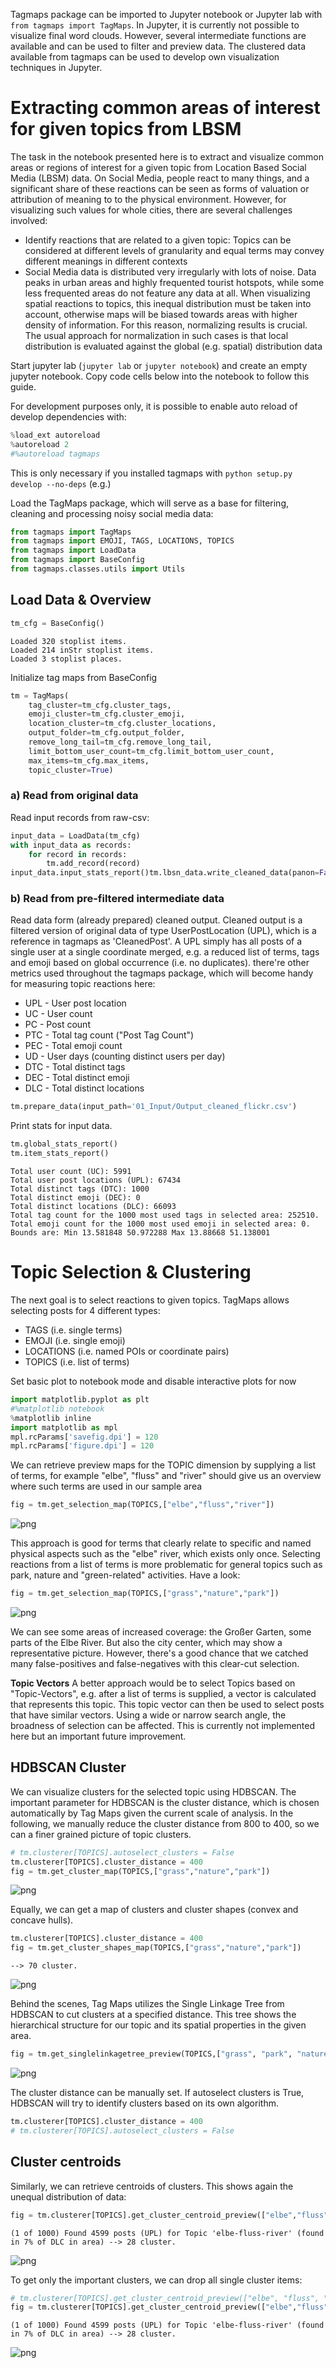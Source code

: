 Tagmaps package can be imported to Jupyter notebook or Jupyter lab with `from tagmaps import TagMaps`. In Jupyter, it is currently not possible to visualize final word clouds. However, several intermediate functions are available and can be used to filter and preview data. The clustered data available from tagmaps can be used to develop own visualization techniques in Jupyter.

# Extracting common areas of interest for given topics from LBSM

The task in the notebook presented here is to extract and visualize common areas or regions of interest for a given topic from Location Based Social Media (LBSM) data. On Social Media, people react to many things, and a significant share of these reactions can be seen as forms of valuation or attribution of meaning to to the physical environment. However, for visualizing such values for whole cities, there are several challenges involved:

* Identify reactions that are related to a given topic: Topics can be considered at different levels of granularity and equal terms may convey different meanings in different contexts
* Social Media data is distributed very irregularly with lots of noise. Data peaks in urban areas and highly frequented tourist hotspots, while some less frequented areas do not feature any data at all. When visualizing spatial reactions to topics, this inequal distribution must be taken into account, otherwise maps will be biased towards areas with higher density of information. For this reason, normalizing results is crucial. The usual approach for normalization in such cases is that local distribution is evaluated against the global (e.g. spatial) distribution data

Start jupyter lab (`jupyter lab` or `jupyter notebook`) and create an empty jupyter notebook. Copy code cells below into the notebook to follow this guide.

For development purposes only, it is possible to enable auto reload of develop dependencies with:

```python
%load_ext autoreload
%autoreload 2
#%autoreload tagmaps
```

This is only necessary if you installed tagmaps with `python setup.py develop --no-deps` (e.g.)

Load the TagMaps package, which will serve as a base for filtering, cleaning and processing noisy social media data:

```python
from tagmaps import TagMaps
from tagmaps import EMOJI, TAGS, LOCATIONS, TOPICS
from tagmaps import LoadData
from tagmaps import BaseConfig
from tagmaps.classes.utils import Utils
```

## Load Data & Overview


```python
tm_cfg = BaseConfig()
```

    Loaded 320 stoplist items.
    Loaded 214 inStr stoplist items.
    Loaded 3 stoplist places.


Initialize tag maps from BaseConfig


```python
tm = TagMaps(
    tag_cluster=tm_cfg.cluster_tags,
    emoji_cluster=tm_cfg.cluster_emoji,
    location_cluster=tm_cfg.cluster_locations,
    output_folder=tm_cfg.output_folder,
    remove_long_tail=tm_cfg.remove_long_tail,
    limit_bottom_user_count=tm_cfg.limit_bottom_user_count,
    max_items=tm_cfg.max_items,
    topic_cluster=True)
```

### a) Read from original data

Read input records from raw-csv:

```python
input_data = LoadData(tm_cfg)
with input_data as records:
    for record in records:
        tm.add_record(record)
input_data.input_stats_report()tm.lbsn_data.write_cleaned_data(panon=False)
```

### b) Read from pre-filtered intermediate data

Read data form (already prepared) cleaned output. Cleaned output is a filtered version of original data of type UserPostLocation (UPL), which is a reference in tagmaps as 'CleanedPost'. A UPL simply has all posts of a single user at a single coordinate merged, e.g. a reduced list of terms, tags and emoji based on global occurrence (i.e. no duplicates).
there're other metrics used throughout the tagmaps package, which will become handy for measuring topic reactions here:

- UPL - User post location
- UC - User count
- PC - Post count
- PTC - Total tag count ("Post Tag Count")
- PEC - Total emoji count
- UD - User days (counting distinct users per day)
- DTC - Total distinct tags
- DEC - Total distinct emoji
- DLC - Total distinct locations



```python
tm.prepare_data(input_path='01_Input/Output_cleaned_flickr.csv')
```

Print stats for input data.


```python
tm.global_stats_report()
tm.item_stats_report()
```

    Total user count (UC): 5991
    Total user post locations (UPL): 67434
    Total distinct tags (DTC): 1000
    Total distinct emoji (DEC): 0
    Total distinct locations (DLC): 66093
    Total tag count for the 1000 most used tags in selected area: 252510.
    Total emoji count for the 1000 most used emoji in selected area: 0.
    Bounds are: Min 13.581848 50.972288 Max 13.88668 51.138001


# Topic Selection & Clustering

The next goal is to select reactions to given topics. TagMaps allows selecting posts for 4 different types:
- TAGS (i.e. single terms)
- EMOJI (i.e. single emoji)
- LOCATIONS (i.e. named POIs or coordinate pairs)
- TOPICS (i.e. list of terms)

Set basic plot to notebook mode and disable interactive plots for now


```python
import matplotlib.pyplot as plt
#%matplotlib notebook
%matplotlib inline
import matplotlib as mpl
mpl.rcParams['savefig.dpi'] = 120
mpl.rcParams['figure.dpi'] = 120
```

We can retrieve preview maps for the TOPIC dimension by supplying a list of terms, for example "elbe", "fluss" and "river" should give us an overview where such terms are used in our sample area


```python
fig = tm.get_selection_map(TOPICS,["elbe","fluss","river"])
```


![png](../img/preview-topic-map.png)


This approach is good for terms that clearly relate to specific and named physical aspects such as the "elbe" river, which exists only once.
Selecting reactions from a list of terms is more problematic for general topics such as park, nature and "green-related" activities.
Have a look:


```python
fig = tm.get_selection_map(TOPICS,["grass","nature","park"])
```


![png](../img/topic-selection-map.png)


We can see some areas of increased coverage: the Großer Garten, some parts of the Elbe River. But also the city center, which may show a representative picture. However, there's a good chance that we catched many false-positives and false-negatives with this clear-cut selection.

**Topic Vectors**
A better approach would be to select Topics based on "Topic-Vectors", e.g. after a list of terms is supplied, a vector is calculated that represents this topic. This topic vector can then be used to select posts that have similar vectors. Using a wide or narrow search angle, the broadness of selection can be affected. This is currently not implemented here but an important future improvement.

## HDBSCAN Cluster

We can visualize clusters for the selected topic using HDBSCAN. The important parameter for HDBSCAN is the cluster distance, which is chosen automatically by Tag Maps given the current scale of analysis. In the following, we manually reduce the cluster distance from 800 to 400, so we can a finer grained picture of topic clusters.


```python
# tm.clusterer[TOPICS].autoselect_clusters = False
tm.clusterer[TOPICS].cluster_distance = 400
fig = tm.get_cluster_map(TOPICS,["grass","nature","park"])
```


![png](../img/hdbscan-cluster-map.png)


Equally, we can get a map of clusters and cluster shapes (convex and concave hulls).


```python
tm.clusterer[TOPICS].cluster_distance = 400
fig = tm.get_cluster_shapes_map(TOPICS,["grass","nature","park"])
```

    --> 70 cluster.



![png](../img/topic-cluster-shapes.png)


Behind the scenes, Tag Maps utilizes the Single Linkage Tree from HDBSCAN to cut clusters at a specified distance. This tree shows the hierarchical structure for our topic and its spatial properties in the given area.


```python
fig = tm.get_singlelinkagetree_preview(TOPICS,["grass", "park", "nature"])
```


![png](../img/single-linkage-tree.png)


The cluster distance can be manually set. If autoselect clusters is True, HDBSCAN will try to identify clusters based on its own algorithm.


```python
tm.clusterer[TOPICS].cluster_distance = 400
# tm.clusterer[TOPICS].autoselect_clusters = False
```

## Cluster centroids

Similarly, we can retrieve centroids of clusters. This shows again the unequal distribution of data:


```python
fig = tm.clusterer[TOPICS].get_cluster_centroid_preview(["elbe","fluss","river"])
```

    (1 of 1000) Found 4599 posts (UPL) for Topic 'elbe-fluss-river' (found in 7% of DLC in area) --> 28 cluster.


![png](../img/cluster-centroids-map.png)


To get only the important clusters, we can drop all single cluster items:


```python
# tm.clusterer[TOPICS].get_cluster_centroid_preview(["elbe", "fluss", "river"])
fig = tm.clusterer[TOPICS].get_cluster_centroid_preview(["elbe","fluss","river"], single_clusters=False)
```

    (1 of 1000) Found 4599 posts (UPL) for Topic 'elbe-fluss-river' (found in 7% of DLC in area) --> 28 cluster.



![png](../img/cluster-centroids-filtered-map.png)